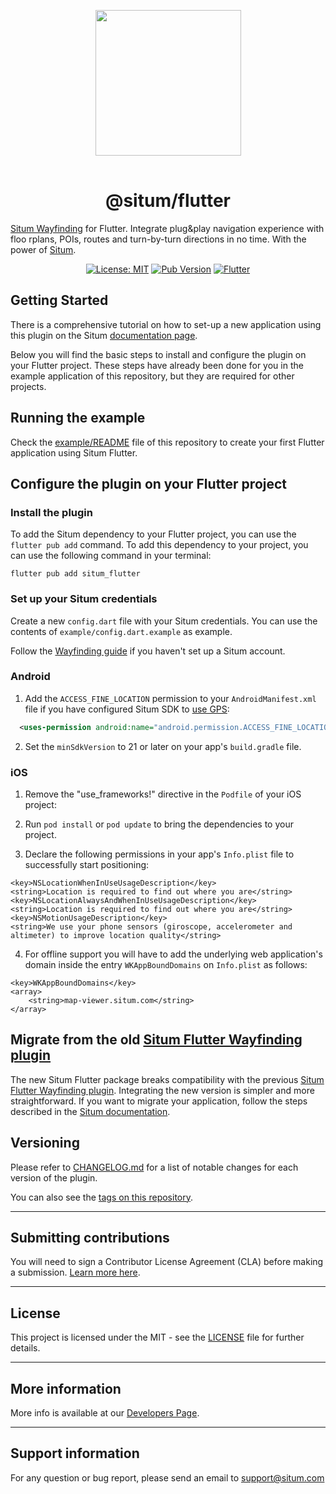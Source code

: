 <p align="center"> <img width="233" src="https://situm.com/wp-content/themes/situm/img/logo-situm.svg" style="margin-bottom:1rem" />
<h1 align="center">@situm/flutter</h1>
</p>

<p align="center" style="text-align:center">

[Situm Wayfinding](https://situm.com/wayfinding) for Flutter. Integrate plug&play navigation experience with floo rplans, POIs, routes and turn-by-turn directions in no time. With the power of [Situm](https://www.situm.com/).

</p>

<div align="center" style="text-align:center">

[![License: MIT](https://img.shields.io/badge/License-MIT-blue.svg)](https://opensource.org/licenses/MIT)
[![Pub Version](https://img.shields.io/pub/v/situm_flutter?color=blueviolet)](https://pub.dev/packages/situm_flutter)
[![Flutter](https://img.shields.io/badge/{/}-flutter-blueviolet)](https://flutter.dev/)

</div>

## Getting Started

There is a comprehensive tutorial on how to set-up a new application using this plugin on the Situm [documentation page](https://situm.com/docs/a-basic-flutter-app/).

Below you will find the basic steps to install and configure the plugin on your Flutter project.
These steps have already been done for you in the example application of this repository, but they are required for other projects.

## Running the example

Check the [example/README](./example/README.md) file of this repository to create your first Flutter application using Situm Flutter.

## Configure the plugin on your Flutter project

### Install the plugin

To add the Situm dependency to your Flutter project, you can use the `flutter pub add` command. To add this dependency to your project, you can use the following command in your terminal:

```
flutter pub add situm_flutter
```

### Set up your Situm credentials

Create a new `config.dart` file with your Situm credentials. You can use the contents of `example/config.dart.example` as example.

Follow the [Wayfinding guide](https://situm.com/docs/first-steps-for-wayfinding/) if you haven't set
up a Situm account.

### Android

1. Add the `ACCESS_FINE_LOCATION` permission to your `AndroidManifest.xml` file if you have configured Situm SDK to [use GPS](<https://developers.situm.com/sdk_documentation/android/javadoc/latest/es/situm/sdk/location/locationrequest#useGps()>):

```xml
  <uses-permission android:name="android.permission.ACCESS_FINE_LOCATION" />
```

2. Set the `minSdkVersion` to 21 or later on your app's `build.gradle` file.

### iOS

1. Remove the "use_frameworks!" directive in the `Podfile` of your iOS project:

2. Run `pod install` or `pod update` to bring the dependencies to your project.

3. Declare the following permissions in your app's `Info.plist` file to successfully start positioning:

```
<key>NSLocationWhenInUseUsageDescription</key>
<string>Location is required to find out where you are</string>
<key>NSLocationAlwaysAndWhenInUseUsageDescription</key>
<string>Location is required to find out where you are</string>
<key>NSMotionUsageDescription</key>
<string>We use your phone sensors (giroscope, accelerometer and altimeter) to improve location quality</string>
```

4. For offline support you will have to add the underlying web application's domain inside the entry `WKAppBoundDomains` on `Info.plist` as follows:

```
<key>WKAppBoundDomains</key>
<array>
	<string>map-viewer.situm.com</string>
</array>
```

## Migrate from the old [Situm Flutter Wayfinding plugin](https://pub.dev/packages/situm_flutter_wayfinding)

The new Situm Flutter package breaks compatibility with the previous [Situm Flutter Wayfinding plugin](https://pub.dev/packages/situm_flutter_wayfinding).
Integrating the new version is simpler and more straightforward. If you want to migrate your application, follow the steps described in the [Situm documentation](https://situm.com/docs/flutter-wayfinding-migration-guide).

## Versioning

Please refer to [CHANGELOG.md](./CHANGELOG.md) for a list of notable changes for each version of the plugin.

You can also see the [tags on this repository](./tags).

---

## Submitting contributions

You will need to sign a Contributor License Agreement (CLA) before making a submission. [Learn more here](https://situm.com/contributions/).

---

## License

This project is licensed under the MIT - see the [LICENSE](./LICENSE) file for further details.

---

## More information

More info is available at our [Developers Page](https://situm.com/docs/01-introduction/).

---

## Support information

For any question or bug report, please send an email to [support@situm.com](mailto:support@situm.com)
